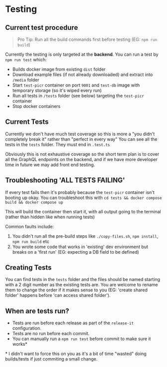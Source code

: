 # Testing

## Current test procedure

> Pro Tip: Run all the build commands first before testing (EG: `npm run build`)

Currently the testing is only targeted at the **backend**. You can run a test by `npm run test` which:

- Builds docker image from existing `dist` folder
- Download example files (if not already downloaded) and extract into `/media` folder
- Start `test-picr` container on port `9001` and `test-db` image with temporary storage (so it's wiped every run)
- Run all tests in `/tests` folder (see below) targeting the `test-picr` container
- Stop docker containers

## Current Tests

Currently we don't have much test coverage so this is more a "you didn't completely break it" rather than "perfect in every way"
You can see all the tests in the `tests` folder. They must end in `.test.ts`

Obviously this is not exhaustive coverage so the short term plan is to cover all the GraphQL
endpoints on the backend, and if we have more developer time in future we may add front end testing.

## Troubleshooting 'ALL TESTS FAILING'

If every test fails then it's probably because the `test-picr` container isn't booting up okay. 
You can troubleshoot this with `cd tests && docker compose build && docker compose up`

This will build the container then start it, with all output going to the terminal (rather than hidden like when running tests)

Common faults include:

1. You didn't run all the pre-build steps like `./copy-files.sh`, `npm install`, `npm run build` etc
2. You wrote some code that works in 'existing' dev environment but breaks on a 'first run' (EG: expecting a DB field to be defined)


## Creating Tests
You can find tests in the `tests` folder and the files should be named starting with a 2 digit number as the existing tests are.
You are welcome to rename them to change the order if it makes sense to you
(EG: 'create shared folder' happens before 'can access shared folder'). 

## When are tests run?
- Tests are run before each release as part of the `release-it` configuration.
- Tests are no run before each commit.
- You can manually run a `npm run test` before commit to make sure it works*

\* I didn't want to force this on you as it's a bit of time "wasted" doing builds/tests if just commiting a small change. 

